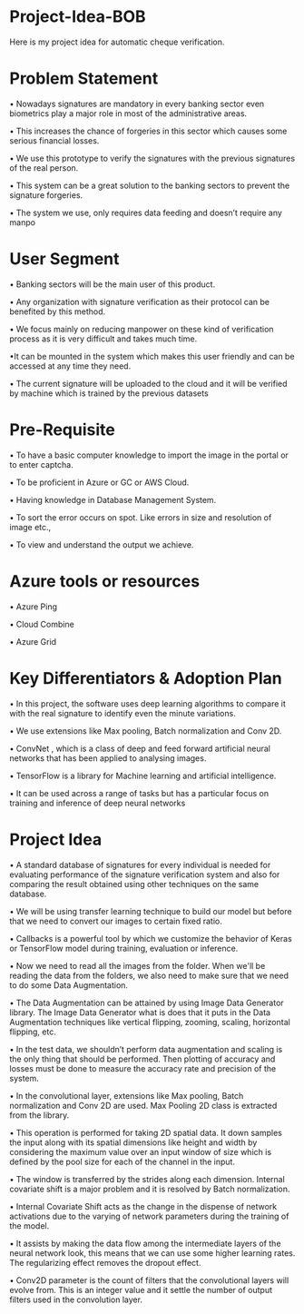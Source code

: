 # Project-Idea-BOB
Here is my project idea for automatic cheque verification.

# Problem Statement

• Nowadays signatures are mandatory in every banking sector even biometrics play a major role in most of the 
administrative areas. 

• This increases the chance of forgeries in this sector which causes some serious financial losses. 

• We use this prototype to verify the signatures with the previous signatures of the real person. 

• This system can be a great solution to the banking sectors to prevent the signature forgeries. 

• The system we use, only requires data feeding and doesn’t require any manpo

# User Segment 

• Banking sectors will be the main user of this product. 

• Any organization with signature verification as their protocol can be benefited by this method. 

• We focus mainly on reducing manpower on these kind of verification process as it is very difficult and 
takes much time. 

•It can be mounted in the system which makes this user friendly and can be accessed at any time they need. 

• The current signature will be uploaded to the cloud and it will be verified by machine which is trained by 
the previous datasets

# Pre-Requisite

• To have a basic computer knowledge to import the image in the portal or to enter captcha. 

• To be proficient in Azure or GC or AWS Cloud. 

• Having knowledge in Database Management System.

• To sort the error occurs on spot. Like errors in size and resolution of image etc., 

• To view and understand the output we achieve.

# Azure tools or resources

• Azure Ping

• Cloud Combine

• Azure Grid

# Key Differentiators & Adoption Plan

• In this project, the software uses deep learning algorithms to compare it with the real signature to identify 
even the minute variations. 

• We use extensions like Max pooling, Batch normalization and Conv 2D. 

• ConvNet , which is a class of deep and feed forward artificial neural networks that has been applied to analysing images. 

• TensorFlow is a library for Machine learning and artificial intelligence. 

• It can be used across a range of tasks but has a particular focus on training and inference of deep neural networks

# Project Idea 

• A standard database of signatures for every individual is needed for evaluating performance of the 
signature verification system and also for comparing the result obtained using other techniques on the 
same database. 

• We will be using transfer learning technique to build our model but before that we need to convert our 
images to certain fixed ratio. 

• Callbacks is a powerful tool by which we customize the behavior of Keras or TensorFlow model during 
training, evaluation or inference. 

• Now we need to read all the images from the folder. When we'll be reading the data from the folders, we 
also need to make sure that we need to do some Data Augmentation. 

• The Data Augmentation can be attained by using Image Data Generator library. The Image Data 
Generator what is does that it puts in the Data Augmentation techniques like vertical flipping, zooming, 
scaling, horizontal flipping, etc.

• In the test data, we shouldn’t perform data augmentation and scaling is the only thing that should be performed.
Then plotting of accuracy and losses must be done to measure the accuracy rate and precision of the system. 

• In the convolutional layer, extensions like Max pooling, Batch normalization and Conv 2D are used. Max Pooling
2D class is extracted from the library. 

• This operation is performed for taking 2D spatial data. It down samples the input along with its spatial dimensions
like height and width by considering the maximum value over an input window of size which is defined by the pool
size for each of the channel in the input. 

• The window is transferred by the strides along each dimension. Internal covariate shift is a major problem and it is
resolved by Batch normalization. 

• Internal Covariate Shift acts as the change in the dispense of network activations due to the varying of network
parameters during the training of the model.

• It assists by making the data flow among the intermediate layers of the neural network look, this means that we
can use some higher learning rates. The regularizing effect removes the dropout effect. 

• Conv2D parameter is the count of filters that the convolutional layers will evolve from. This is an integer value
and it settle the number of output filters used in the convolution layer.


